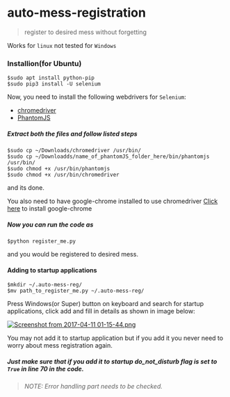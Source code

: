 # auto-mess-registration
>register to desired mess without forgetting

Works for `linux` not tested for `Windows`

### Installion(for Ubuntu)

    $sudo apt install python-pip
    $sudo pip3 install -U selenium
   
Now, you need to install the following webdrivers for `Selenium`:
* [chromedriver](https://chromedriver.storage.googleapis.com/index.html?path=2.28/)
* [PhantomJS](https://bitbucket.org/ariya/phantomjs/downloads/phantomjs-2.1.1-linux-x86_64.tar.bz2)

##### Extract both the files and follow listed steps

    $sudo cp ~/Downloads/chromedriver /usr/bin/
    $sudo cp ~/Downloadds/name_of_phantomJS_folder_here/bin/phantomjs /usr/bin/
    $sudo chmod +x /usr/bin/phantomjs
    $sudo chmod +x /usr/bin/chromedriver

and its done.

You also need to have google-chrome installed to use chromedriver
[Click here](https://www.google.com/chrome/browser/desktop/index.html) to install google-chrome

##### Now you can run the code as
 
    $python register_me.py    
 
and you would be registered to desired mess.

#### Adding to startup applications
        
    $mkdir ~/.auto-mess-reg/
    $mv path_to_register_me.py ~/.auto-mess-reg/

Press Windows(or Super) button on keyboard and search for startup applications, click add and fill in details as shown in image below:

[![Screenshot from 2017-04-11 01-15-44.png](https://s9.postimg.org/8m5gbob1r/Screenshot_from_2017-04-11_01-15-44.png)](https://postimg.org/image/52jilv8bv/)

You may not add it to startup application but if you add it you never need to worry about mess registration again.
##### Just make sure that if you add it to startup do_not_disturb flag is set to `True` in line 70 in the code.
>###### NOTE: Error handling part needs to be checked.

